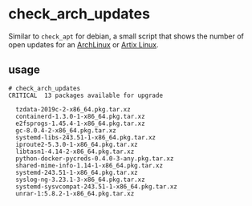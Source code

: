 # check_arch_updates

Similar to `check_apt` for debian, a small script that shows the number of open updates for an [ArchLinux](https://www.archlinux.de/)
or [Artix Linux](https://artixlinux.org/).

## usage

```
# check_arch_updates
CRITICAL  13 packages available for upgrade

  tzdata-2019c-2-x86_64.pkg.tar.xz
  containerd-1.3.0-1-x86_64.pkg.tar.xz
  e2fsprogs-1.45.4-1-x86_64.pkg.tar.xz
  gc-8.0.4-2-x86_64.pkg.tar.xz
  systemd-libs-243.51-1-x86_64.pkg.tar.xz
  iproute2-5.3.0-1-x86_64.pkg.tar.xz
  libtasn1-4.14-2-x86_64.pkg.tar.xz
  python-docker-pycreds-0.4.0-3-any.pkg.tar.xz
  shared-mime-info-1.14-1-x86_64.pkg.tar.xz
  systemd-243.51-1-x86_64.pkg.tar.xz
  syslog-ng-3.23.1-3-x86_64.pkg.tar.xz
  systemd-sysvcompat-243.51-1-x86_64.pkg.tar.xz
  unrar-1:5.8.2-1-x86_64.pkg.tar.xz
```

